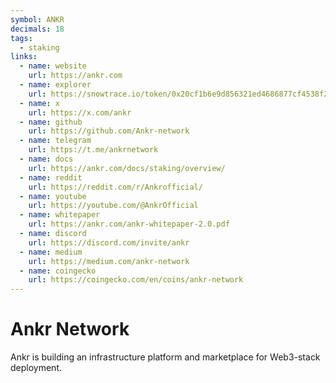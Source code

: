 ```yaml
---
symbol: ANKR
decimals: 18
tags:
  - staking
links:
  - name: website
    url: https://ankr.com
  - name: explorer
    url: https://snowtrace.io/token/0x20cf1b6e9d856321ed4686877cf4538f2c84b4de
  - name: x
    url: https://x.com/ankr
  - name: github
    url: https://github.com/Ankr-network
  - name: telegram
    url: https://t.me/ankrnetwork
  - name: docs
    url: https://ankr.com/docs/staking/overview/
  - name: reddit
    url: https://reddit.com/r/Ankrofficial/
  - name: youtube
    url: https://youtube.com/@AnkrOfficial
  - name: whitepaper
    url: https://ankr.com/ankr-whitepaper-2.0.pdf
  - name: discord
    url: https://discord.com/invite/ankr
  - name: medium
    url: https://medium.com/ankr-network
  - name: coingecko
    url: https://coingecko.com/en/coins/ankr-network
---
```


# Ankr Network

Ankr is building an infrastructure platform and marketplace for Web3-stack deployment.
